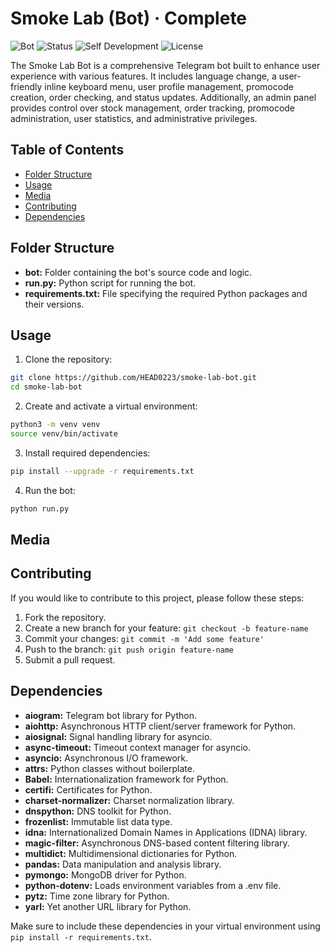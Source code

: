 # Smoke Lab (**Bot**) · Complete

![Bot](https://img.shields.io/badge/Bot-Smoke_Lab-brightgreen)
![Status](https://img.shields.io/badge/Status-Complete-yellow)
![Self Development](https://img.shields.io/badge/Project-Self_Development-red)
![License](https://img.shields.io/badge/License-MIT-yellow)

The Smoke Lab Bot is a comprehensive Telegram bot built to enhance user experience with various features. It includes language change, a user-friendly inline keyboard menu, user profile management, promocode creation, order checking, and status updates. Additionally, an admin panel provides control over stock management, order tracking, promocode administration, user statistics, and administrative privileges.

## Table of Contents

-  [Folder Structure](#folder-structure)
-  [Usage](#usage)
-  [Media](#media)
-  [Contributing](#contributing)
-  [Dependencies](#dependencies)

## Folder Structure

-  **bot:** Folder containing the bot's source code and logic.
-  **run.py:** Python script for running the bot.
-  **requirements.txt:** File specifying the required Python packages and their versions.

## Usage

1. Clone the repository:

```bash
git clone https://github.com/HEAD0223/smoke-lab-bot.git
cd smoke-lab-bot
```

2. Create and activate a virtual environment:

```bash
python3 -m venv venv
source venv/bin/activate
```

3. Install required dependencies:

```bash
pip install --upgrade -r requirements.txt
```

4. Run the bot:

```bash
python run.py
```

## Media

## Contributing

If you would like to contribute to this project, please follow these steps:

1. Fork the repository.
2. Create a new branch for your feature: `git checkout -b feature-name`
3. Commit your changes: `git commit -m 'Add some feature'`
4. Push to the branch: `git push origin feature-name`
5. Submit a pull request.

## Dependencies

-  **aiogram:** Telegram bot library for Python.
-  **aiohttp:** Asynchronous HTTP client/server framework for Python.
-  **aiosignal:** Signal handling library for asyncio.
-  **async-timeout:** Timeout context manager for asyncio.
-  **asyncio:** Asynchronous I/O framework.
-  **attrs:** Python classes without boilerplate.
-  **Babel:** Internationalization framework for Python.
-  **certifi:** Certificates for Python.
-  **charset-normalizer:** Charset normalization library.
-  **dnspython:** DNS toolkit for Python.
-  **frozenlist:** Immutable list data type.
-  **idna:** Internationalized Domain Names in Applications (IDNA) library.
-  **magic-filter:** Asynchronous DNS-based content filtering library.
-  **multidict:** Multidimensional dictionaries for Python.
-  **pandas:** Data manipulation and analysis library.
-  **pymongo:** MongoDB driver for Python.
-  **python-dotenv:** Loads environment variables from a .env file.
-  **pytz:** Time zone library for Python.
-  **yarl:** Yet another URL library for Python.

Make sure to include these dependencies in your virtual environment using `pip install -r requirements.txt`.
